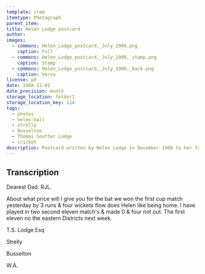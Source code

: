 ```yaml
---
template: item
itemtype: Photograph
parent_item: 
title: Helen Lodge postcard
author: 
images:
  - commons: Helen_Lodge_postcard,_July_1908.png
    caption: Full
  - commons: Helen_Lodge_postcard,_July_1908,_stamp.png
    caption: Stamp
  - commons: Helen_Lodge_postcard,_July_1908,_back.png
    caption: Verso
license: pd
date: 1908-12-01
date_precision: month
storage_location: folder1
storage_location_key: 114
tags:
  - photos
  - helen-hall
  - strelly
  - Busselton
  - Thomas Soutter Lodge
  - cricket
description: Postcard written by Helen Lodge in December 1908 to her father T.S. Lodge. The photo was taken in July that year.
---
```


## Transcription

Dearest Dad. RJL.

About what price will I give you for the bat we won the first cup match yesterday
by 3 runs & four wickets flow does Helen like being home.
I have played in two second eleven match's & made 0 & four not out.
The first eleven no the eastern Districts next week.

T.S. Lodge Esq

Strelly

Busselton

W.A.
